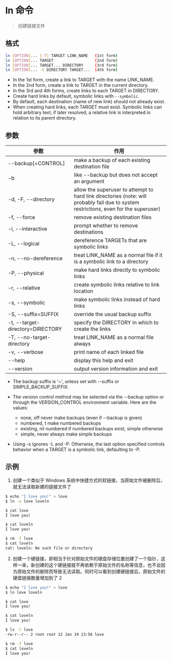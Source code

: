 # ln 命令

> 创建链接文件

## 格式

```bash
ln [OPTION]... [-T] TARGET LINK_NAME   (1st form)
ln [OPTION]... TARGET                  (2nd form)
ln [OPTION]... TARGET... DIRECTORY     (3rd form)
ln [OPTION]... -t DIRECTORY TARGET...  (4th form)
```

- In the 1st form, create a link to TARGET with the name LINK_NAME.
- In the 2nd form, create a link to TARGET in the current directory.
- In the 3rd and 4th forms, create links to each TARGET in DIRECTORY.
- Create hard links by default, symbolic links with `--symbolic`.
- By default, each destination (name of new link) should not already exist.
- When creating hard links, each TARGET must exist.  Symbolic links can hold arbitrary text; if later resolved, a relative link is interpreted in relation to its parent directory.

## 参数

| 参数 | 作用 |
| --------- | --------- |
| --backup[=CONTROL] | make a backup of each existing destination file |
| -b | like --backup but does not accept an argument |
| -d, -F, --directory | allow the superuser to attempt to hard link directories (note: will probably fail due to system restrictions, even for the superuser) |
| -f, --force | remove existing destination files |
| -i, --interactive | prompt whether to remove destinations |
| -L, --logical | dereference TARGETs that are symbolic links |
| -n, --no-dereference | treat LINK_NAME as a normal file if it is a symbolic link to a directory |
| -P, --physical | make hard links directly to symbolic links |
| -r, --relative | create symbolic links relative to link location |
| -s, --symbolic | make symbolic links instead of hard links |
| -S, --suffix=SUFFIX | override the usual backup suffix |
| -t, --target-directory=DIRECTORY | specify the DIRECTORY in which to create the links |
| -T, --no-target-directory | treat LINK_NAME as a normal file always |
| -v, --verbose | print name of each linked file |
| --help | display this help and exit |
| --version | output version information and exit |

- The backup suffix is '~', unless set with --suffix or SIMPLE_BACKUP_SUFFIX.
- The version control method may be selected via the --backup option or through the VERSION_CONTROL environment variable.  Here are the values:

  - none, off       never make backups (even if --backup is given)
  - numbered, t     make numbered backups
  - existing, nil   numbered if numbered backups exist, simple otherwise
  - simple, never   always make simple backups

- Using -s ignores -L and -P.  Otherwise, the last option specified controls behavior when a TARGET is a symbolic link, defaulting to -P.

## 示例

1. 创建一个类似于 Windows 系统中快捷方式的软链接，当原始文件被删除后，就无法读取新建的链接文件了

```bash
$ echo "I love you!" > love
$ ln -s love loveln

$ cat love
I love you!

$ cat loveln
I love you!

$ rm -f love
$ cat loveln
cat: loveln: No such file or directory
```

2. 创建一个硬链接，即相当于针对原始文件的硬盘存储位置创建了一个指针，这样一来，新创建的这个硬链接就不再依赖于原始文件的名称等信息，也不会因为原始文件的删除而导致无法读取。同时可以看到创建硬链接后，原始文件的硬盘链接数量增加到了 2

```bash
$ echo "I love you!" > love
$ ln love loveln

$ cat love
I love you!

$ cat loveln
I love you!

$ ls -l love
-rw-r--r-- 2 root root 12 Jan 19 13:56 love

$ rm -f love
$ cat loveln
I love you!
```
